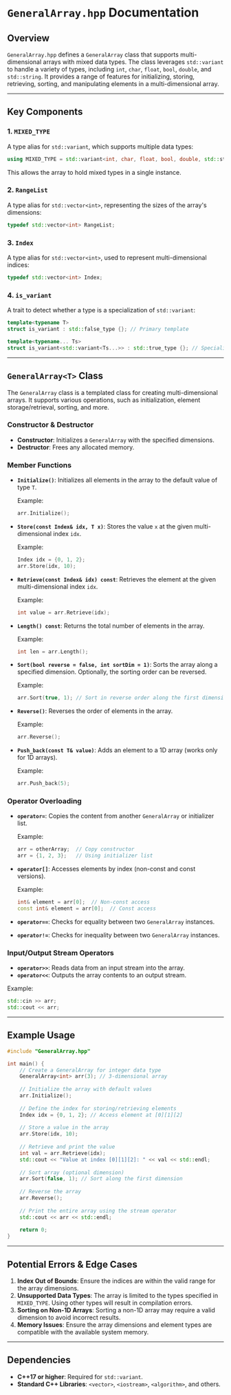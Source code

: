 # `GeneralArray.hpp` Documentation

## Overview

`GeneralArray.hpp` defines a `GeneralArray` class that supports multi-dimensional arrays with mixed data types. The class leverages `std::variant` to handle a variety of types, including `int`, `char`, `float`, `bool`, `double`, and `std::string`. It provides a range of features for initializing, storing, retrieving, sorting, and manipulating elements in a multi-dimensional array.

---

## Key Components

### 1. `MIXED_TYPE`
A type alias for `std::variant`, which supports multiple data types:
```cpp
using MIXED_TYPE = std::variant<int, char, float, bool, double, std::string>;
```
This allows the array to hold mixed types in a single instance.

### 2. `RangeList`
A type alias for `std::vector<int>`, representing the sizes of the array's dimensions:
```cpp
typedef std::vector<int> RangeList;
```

### 3. `Index`
A type alias for `std::vector<int>`, used to represent multi-dimensional indices:
```cpp
typedef std::vector<int> Index;
```

### 4. `is_variant`
A trait to detect whether a type is a specialization of `std::variant`:
```cpp
template<typename T>
struct is_variant : std::false_type {}; // Primary template

template<typename... Ts>
struct is_variant<std::variant<Ts...>> : std::true_type {}; // Specialization for std::variant
```

---

## `GeneralArray<T>` Class

The `GeneralArray` class is a templated class for creating multi-dimensional arrays. It supports various operations, such as initialization, element storage/retrieval, sorting, and more.

### Constructor & Destructor
- **Constructor**: Initializes a `GeneralArray` with the specified dimensions.
- **Destructor**: Frees any allocated memory.

### Member Functions

- **`Initialize()`**: Initializes all elements in the array to the default value of type `T`.
  
  Example:
  ```cpp
  arr.Initialize();
  ```

- **`Store(const Index& idx, T x)`**: Stores the value `x` at the given multi-dimensional index `idx`.

  Example:
  ```cpp
  Index idx = {0, 1, 2};
  arr.Store(idx, 10);
  ```

- **`Retrieve(const Index& idx) const`**: Retrieves the element at the given multi-dimensional index `idx`.
  
  Example:
  ```cpp
  int value = arr.Retrieve(idx);
  ```

- **`Length() const`**: Returns the total number of elements in the array.

  Example:
  ```cpp
  int len = arr.Length();
  ```

- **`Sort(bool reverse = false, int sortDim = 1)`**: Sorts the array along a specified dimension. Optionally, the sorting order can be reversed.

  Example:
  ```cpp
  arr.Sort(true, 1); // Sort in reverse order along the first dimension
  ```

- **`Reverse()`**: Reverses the order of elements in the array.

  Example:
  ```cpp
  arr.Reverse();
  ```

- **`Push_back(const T& value)`**: Adds an element to a 1D array (works only for 1D arrays).

  Example:
  ```cpp
  arr.Push_back(5);
  ```

### Operator Overloading

- **`operator=`**: Copies the content from another `GeneralArray` or initializer list.

  Example:
  ```cpp
  arr = otherArray;  // Copy constructor
  arr = {1, 2, 3};   // Using initializer list
  ```

- **`operator[]`**: Accesses elements by index (non-const and const versions).

  Example:
  ```cpp
  int& element = arr[0];  // Non-const access
  const int& element = arr[0];  // Const access
  ```

- **`operator==`**: Checks for equality between two `GeneralArray` instances.
- **`operator!=`**: Checks for inequality between two `GeneralArray` instances.

### Input/Output Stream Operators

- **`operator>>`**: Reads data from an input stream into the array.
- **`operator<<`**: Outputs the array contents to an output stream.

Example:
```cpp
std::cin >> arr;
std::cout << arr;
```

---

## Example Usage

```cpp
#include "GeneralArray.hpp"

int main() {
    // Create a GeneralArray for integer data type
    GeneralArray<int> arr(3); // 3-dimensional array
    
    // Initialize the array with default values
    arr.Initialize();
    
    // Define the index for storing/retrieving elements
    Index idx = {0, 1, 2}; // Access element at [0][1][2]
    
    // Store a value in the array
    arr.Store(idx, 10);
    
    // Retrieve and print the value
    int val = arr.Retrieve(idx);
    std::cout << "Value at index [0][1][2]: " << val << std::endl;
    
    // Sort array (optional dimension)
    arr.Sort(false, 1); // Sort along the first dimension
    
    // Reverse the array
    arr.Reverse();
    
    // Print the entire array using the stream operator
    std::cout << arr << std::endl;
    
    return 0;
}
```

---

## Potential Errors & Edge Cases

1. **Index Out of Bounds**: Ensure the indices are within the valid range for the array dimensions.
2. **Unsupported Data Types**: The array is limited to the types specified in `MIXED_TYPE`. Using other types will result in compilation errors.
3. **Sorting on Non-1D Arrays**: Sorting a non-1D array may require a valid dimension to avoid incorrect results.
4. **Memory Issues**: Ensure the array dimensions and element types are compatible with the available system memory.

---

## Dependencies

- **C++17 or higher**: Required for `std::variant`.
- **Standard C++ Libraries**: `<vector>`, `<iostream>`, `<algorithm>`, and others.
